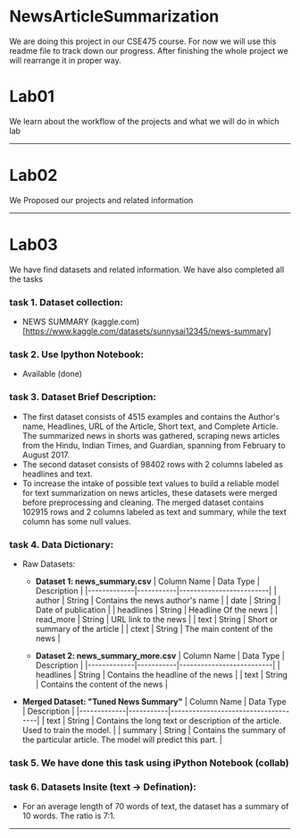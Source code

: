 # NewsArticleSummarization
We are doing this project in our CSE475 course. For now we will use this readme file to track down our progress. After finishing the whole project we will rearrange it in proper way.

<h1>Lab01</h1>
<p>We learn about the workflow of the projects and what we will do in which lab</p>
<hr>
<h1>Lab02</h1>
<p>We Proposed our projects and related information</p>
<hr>
<h1>Lab03</h1>
<p>We have find datasets and related information. We have also completed all the tasks</p>


### task 1. Dataset collection:
   - NEWS SUMMARY (kaggle.com)[https://www.kaggle.com/datasets/sunnysai12345/news-summary]

### task 2. Use Ipython Notebook:
   - Available (done)

### task 3. Dataset Brief Description:   
   - The first dataset consists of 4515 examples and contains the Author's name, Headlines, URL of the Article, Short text, and Complete Article. The summarized news in shorts was gathered, scraping news articles from the Hindu, Indian Times, and Guardian, spanning from February to August 2017.
   - The second dataset consists of 98402 rows with 2 columns labeled as headlines and text.
   - To increase the intake of possible text values to build a reliable model for text summarization on news articles, these datasets were merged before preprocessing and cleaning. The merged dataset contains 102915 rows and 2 columns labeled as text and summary, while the text column has some null values.

### task 4. Data Dictionary: 
   - Raw Datasets:
     - **Dataset 1: news_summary.csv**
       | Column Name | Data Type | Description             |
       |-------------|-----------|-------------------------|
       | author      | String    | Contains the news author's name  |
       | date        | String    | Date of publication     |
       | headlines   | String    | Headline Of the news    |
       | read_more   | String    | URL link to the news    |
       | text        | String    | Short or summary of the article |
       | ctext       | String    | The main content of the news      |

     - **Dataset 2: news_summary_more.csv**
       | Column Name | Data Type | Description              |
       |-------------|-----------|--------------------------|
       | headlines   | String    | Contains the headline of the news |
       | text        | String    | Contains the content of the news  |

   - **Merged Dataset: "Tuned News Summary"**
     | Column Name | Data Type | Description                         |
     |-------------|-----------|-------------------------------------|
     | text        | String    | Contains the long text or description of the article. Used to train the model. |
     | summary     | String    | Contains the summary of the particular article. The model will predict this part.  |

### task 5. We have done this task using iPython Notebook (collab)

### task 6. Datasets Insite (text -> Defination):
   - For an average length of 70 words of text, the dataset has a summary of 10 words. The ratio is 7:1.

<hr>




